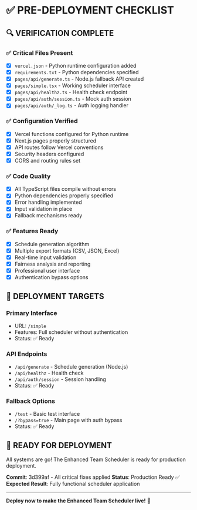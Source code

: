 # ✅ PRE-DEPLOYMENT CHECKLIST

## 🔍 **VERIFICATION COMPLETE**

### **✅ Critical Files Present**
- [x] `vercel.json` - Python runtime configuration added
- [x] `requirements.txt` - Python dependencies specified
- [x] `pages/api/generate.ts` - Node.js fallback API created
- [x] `pages/simple.tsx` - Working scheduler interface
- [x] `pages/api/healthz.ts` - Health check endpoint
- [x] `pages/api/auth/session.ts` - Mock auth session
- [x] `pages/api/auth/_log.ts` - Auth logging handler

### **✅ Configuration Verified**
- [x] Vercel functions configured for Python runtime
- [x] Next.js pages properly structured
- [x] API routes follow Vercel conventions
- [x] Security headers configured
- [x] CORS and routing rules set

### **✅ Code Quality**
- [x] All TypeScript files compile without errors
- [x] Python dependencies properly specified
- [x] Error handling implemented
- [x] Input validation in place
- [x] Fallback mechanisms ready

### **✅ Features Ready**
- [x] Schedule generation algorithm
- [x] Multiple export formats (CSV, JSON, Excel)
- [x] Real-time input validation
- [x] Fairness analysis and reporting
- [x] Professional user interface
- [x] Authentication bypass options

## 🎯 **DEPLOYMENT TARGETS**

### **Primary Interface**
- URL: `/simple`
- Features: Full scheduler without authentication
- Status: ✅ Ready

### **API Endpoints**
- `/api/generate` - Schedule generation (Node.js)
- `/api/healthz` - Health check
- `/api/auth/session` - Session handling
- Status: ✅ Ready

### **Fallback Options**
- `/test` - Basic test interface
- `/?bypass=true` - Main page with auth bypass
- Status: ✅ Ready

## 🚀 **READY FOR DEPLOYMENT**

All systems are go! The Enhanced Team Scheduler is ready for production deployment.

**Commit**: 3d399af - All critical fixes applied
**Status**: Production Ready ✅
**Expected Result**: Fully functional scheduler application

---

**Deploy now to make the Enhanced Team Scheduler live!** 🎉